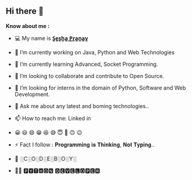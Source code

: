## Hi there 👋

**Know about me :**

- 💻 My name is **S̳e̳s̳h̳a̳ ̳P̳r̳a̳n̳a̳v̳**

- 🔭 I’m currently working on Java, Python and Web Technologies

- 🌱 I’m currently learning Advanced, Socket Programming.

- 👯 I’m looking to collaborate and contribute to Open Source.

- 🤔 I’m looking for interns in the domain of Python, Software and Web Development.

- 💬 Ask me about any latest and boming technologies..

- 📫 How to reach me: Linked in

- 😀 😃 😄 😁 😆 😅  😇 🙂 🙃 😉

- ⚡ Fact I follow : 𝐏𝐫𝐨𝐠𝐫𝐚𝐦𝐦𝐢𝐧𝐠 𝐢𝐬 𝐓𝐡𝐢𝐧𝐤𝐢𝐧𝐠, 𝐍𝐨𝐭 𝐓𝐲𝐩𝐢𝐧𝐠..

- 👀 ░C░O░D░E░B░O░Y░

- 👨‍💻 🅿🆈🆃🅷🅾🅽 🅳🅴🆅🅴🅻🅾🅿🅴🆁 

